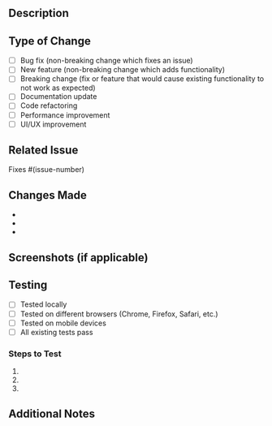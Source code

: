 ## Description

## Type of Change
- [ ] Bug fix (non-breaking change which fixes an issue)
- [ ] New feature (non-breaking change which adds functionality)
- [ ] Breaking change (fix or feature that would cause existing functionality to not work as expected)
- [ ] Documentation update
- [ ] Code refactoring
- [ ] Performance improvement
- [ ] UI/UX improvement

## Related Issue
Fixes #(issue-number)

## Changes Made
- 
- 
- 

## Screenshots (if applicable)

## Testing
- [ ] Tested locally
- [ ] Tested on different browsers (Chrome, Firefox, Safari, etc.)
- [ ] Tested on mobile devices
- [ ] All existing tests pass

### Steps to Test
1. 
2. 
3. 

## Additional Notes

